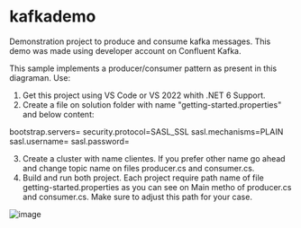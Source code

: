 # kafkademo
Demonstration project to produce and consume kafka messages. This demo was made using developer account on Confluent Kafka.

This sample implements a producer/consumer pattern as present in this diagraman.
Use:
1. Get this project using VS Code or VS 2022 whith .NET 6 Support.
2. Create a file on solution folder with name "getting-started.properties" and below content:

bootstrap.servers=<Grab Bootstrap server address on your Confluent Kafka portal>
security.protocol=SASL_SSL
sasl.mechanisms=PLAIN
sasl.username=<Grab key name created on API Keys inside your Confluent Kafka portal>
sasl.password=<Grab key secret created on API Keys inside your Confluent Kafka portal>

3. Create a cluster with name clientes. If you prefer other name go ahead and change  topic name on files producer.cs and consumer.cs.
4. Build and run both project. Each project require path name of file  getting-started.properties as you can see on Main metho of producer.cs and consumer.cs. Make sure to adjust this path for your case.
  
![image](https://user-images.githubusercontent.com/31021607/152574380-ee0baa69-351d-4b31-89cc-10fb510340f5.png)
